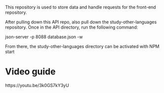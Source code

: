 This repository is used to store data and handle requests for the front-end repository.

After pulling down this API repo, also pull down the study-other-languages repository. 
Once in the API directory, run the following command:

json-server -p 8088 database.json -w

From there, the study-other-languages directory can be activated with NPM start

<h1>Video guide</h1>
https://youtu.be/3k0GS7kY3yU
